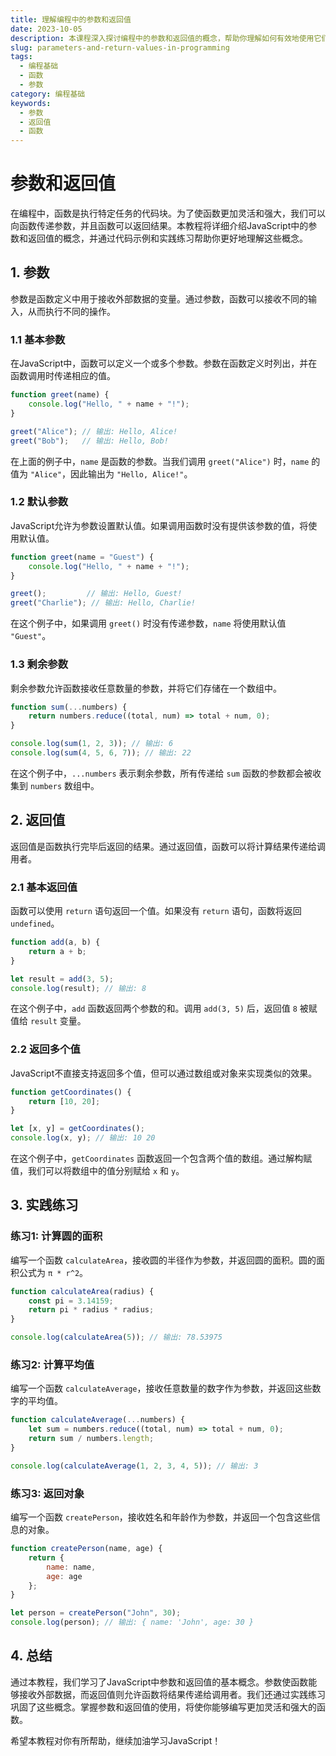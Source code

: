 ```yaml
---
title: 理解编程中的参数和返回值
date: 2023-10-05
description: 本课程深入探讨编程中的参数和返回值的概念，帮助你理解如何有效地使用它们来构建功能强大的函数和方法。
slug: parameters-and-return-values-in-programming
tags:
  - 编程基础
  - 函数
  - 参数
category: 编程基础
keywords:
  - 参数
  - 返回值
  - 函数
---
```


# 参数和返回值

在编程中，函数是执行特定任务的代码块。为了使函数更加灵活和强大，我们可以向函数传递参数，并且函数可以返回结果。本教程将详细介绍JavaScript中的参数和返回值的概念，并通过代码示例和实践练习帮助你更好地理解这些概念。

## 1. 参数

参数是函数定义中用于接收外部数据的变量。通过参数，函数可以接收不同的输入，从而执行不同的操作。

### 1.1 基本参数

在JavaScript中，函数可以定义一个或多个参数。参数在函数定义时列出，并在函数调用时传递相应的值。

```javascript
function greet(name) {
    console.log("Hello, " + name + "!");
}

greet("Alice"); // 输出: Hello, Alice!
greet("Bob");   // 输出: Hello, Bob!
```

在上面的例子中，`name` 是函数的参数。当我们调用 `greet("Alice")` 时，`name` 的值为 `"Alice"`，因此输出为 `"Hello, Alice!"`。

### 1.2 默认参数

JavaScript允许为参数设置默认值。如果调用函数时没有提供该参数的值，将使用默认值。

```javascript
function greet(name = "Guest") {
    console.log("Hello, " + name + "!");
}

greet();         // 输出: Hello, Guest!
greet("Charlie"); // 输出: Hello, Charlie!
```

在这个例子中，如果调用 `greet()` 时没有传递参数，`name` 将使用默认值 `"Guest"`。

### 1.3 剩余参数

剩余参数允许函数接收任意数量的参数，并将它们存储在一个数组中。

```javascript
function sum(...numbers) {
    return numbers.reduce((total, num) => total + num, 0);
}

console.log(sum(1, 2, 3)); // 输出: 6
console.log(sum(4, 5, 6, 7)); // 输出: 22
```

在这个例子中，`...numbers` 表示剩余参数，所有传递给 `sum` 函数的参数都会被收集到 `numbers` 数组中。

## 2. 返回值

返回值是函数执行完毕后返回的结果。通过返回值，函数可以将计算结果传递给调用者。

### 2.1 基本返回值

函数可以使用 `return` 语句返回一个值。如果没有 `return` 语句，函数将返回 `undefined`。

```javascript
function add(a, b) {
    return a + b;
}

let result = add(3, 5);
console.log(result); // 输出: 8
```

在这个例子中，`add` 函数返回两个参数的和。调用 `add(3, 5)` 后，返回值 `8` 被赋值给 `result` 变量。

### 2.2 返回多个值

JavaScript不直接支持返回多个值，但可以通过数组或对象来实现类似的效果。

```javascript
function getCoordinates() {
    return [10, 20];
}

let [x, y] = getCoordinates();
console.log(x, y); // 输出: 10 20
```

在这个例子中，`getCoordinates` 函数返回一个包含两个值的数组。通过解构赋值，我们可以将数组中的值分别赋给 `x` 和 `y`。

## 3. 实践练习

### 练习1: 计算圆的面积

编写一个函数 `calculateArea`，接收圆的半径作为参数，并返回圆的面积。圆的面积公式为 `π * r^2`。

```javascript
function calculateArea(radius) {
    const pi = 3.14159;
    return pi * radius * radius;
}

console.log(calculateArea(5)); // 输出: 78.53975
```

### 练习2: 计算平均值

编写一个函数 `calculateAverage`，接收任意数量的数字作为参数，并返回这些数字的平均值。

```javascript
function calculateAverage(...numbers) {
    let sum = numbers.reduce((total, num) => total + num, 0);
    return sum / numbers.length;
}

console.log(calculateAverage(1, 2, 3, 4, 5)); // 输出: 3
```

### 练习3: 返回对象

编写一个函数 `createPerson`，接收姓名和年龄作为参数，并返回一个包含这些信息的对象。

```javascript
function createPerson(name, age) {
    return {
        name: name,
        age: age
    };
}

let person = createPerson("John", 30);
console.log(person); // 输出: { name: 'John', age: 30 }
```

## 4. 总结

通过本教程，我们学习了JavaScript中参数和返回值的基本概念。参数使函数能够接收外部数据，而返回值则允许函数将结果传递给调用者。我们还通过实践练习巩固了这些概念。掌握参数和返回值的使用，将使你能够编写更加灵活和强大的函数。

希望本教程对你有所帮助，继续加油学习JavaScript！